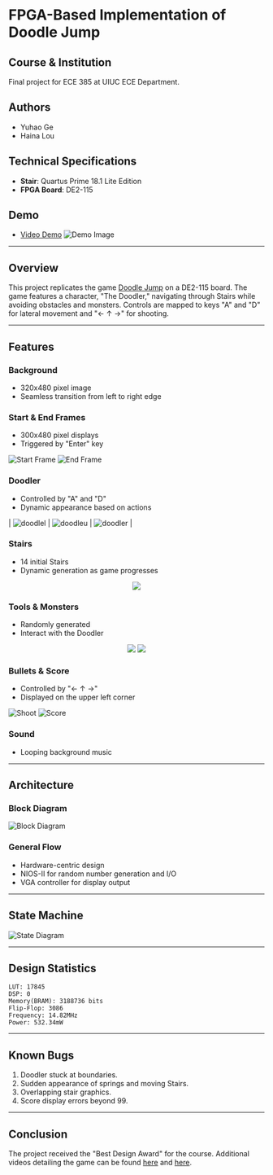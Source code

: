 # FPGA-Based Implementation of Doodle Jump

## Course & Institution
Final project for ECE 385 at UIUC ECE Department.

## Authors
- Yuhao Ge
- Haina Lou

## Technical Specifications
- **Stair**: Quartus Prime 18.1 Lite Edition
- **FPGA Board**: DE2-115

## Demo
- [Video Demo](https://www.bilibili.com/video/BV1AS4y1T7gG/)
![Demo Image](./img/pic.png)

---

## Overview
This project replicates the game [Doodle Jump](https://en.wikipedia.org/wiki/Doodle_Jump) on a DE2-115 board. The game features a character, "The Doodler," navigating through Stairs while avoiding obstacles and monsters. Controls are mapped to keys "A" and "D" for lateral movement and "← ↑ →" for shooting.

---

## Features

### Background
- 320x480 pixel image
- Seamless transition from left to right edge

### Start & End Frames
- 300x480 pixel displays
- Triggered by "Enter" key

![Start Frame](./img/start.png)
![End Frame](./img/dead.png)

### Doodler
- Controlled by "A" and "D"
- Dynamic appearance based on actions

| ![doodlel](./img/doodlel.png) | ![doodleu](./img/doodleu.png) | ![doodler](./img/doodler.png) |



### Stairs
- 14 initial Stairs
- Dynamic generation as game progresses

<p align="center">
  <img src="./img/stair.png" />
</p>

### Tools & Monsters
- Randomly generated
- Interact with the Doodler

<p align="center">
  <img src="./img/tool1.png" />
  <img src="./img/monster1.png" />
</p>

### Bullets & Score
- Controlled by "← ↑ →"
- Displayed on the upper left corner

![Shoot](./img/shot.png)
![Score](./img/70.png)

### Sound
- Looping background music

---

## Architecture

### Block Diagram
![Block Diagram](./img/final_block_diagram.png)

### General Flow
- Hardware-centric design
- NIOS-II for random number generation and I/O
- VGA controller for display output

---

## State Machine
![State Diagram](./img/state.jpg)

---

## Design Statistics
```
LUT: 17845
DSP: 0
Memory(BRAM): 3188736 bits
Flip-Flop: 3086
Frequency: 14.82MHz
Power: 532.34mW
```

---

## Known Bugs
1. Doodler stuck at boundaries.
2. Sudden appearance of springs and moving Stairs.
3. Overlapping stair graphics.
4. Score display errors beyond 99.

---

## Conclusion
The project received the "Best Design Award" for the course. Additional videos detailing the game can be found [here](https://www.bilibili.com/video/BV1AS4y1T7gG?spm_id_from=333.999.0.0) and [here](https://www.bilibili.com/video/BV1yS4y1K78C?from=search&seid=3990977337941430095&spm_id_from=333.337.0.0).
